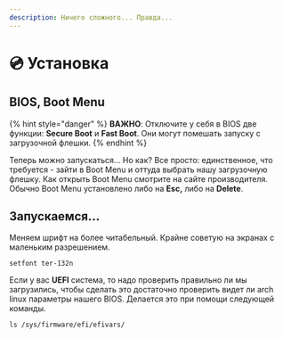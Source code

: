 ```yaml
---
description: Ничего сложного... Правда...
---
```


# 💿 Установка

## BIOS, Boot Menu

{% hint style="danger" %}
**ВАЖНО**: Отключите у себя в BIOS две функции: **Secure Boot** и **Fast Boot**. Они могут помешать запуску с загрузочной флешки.
{% endhint %}

Теперь можно запускаться... Но как? Все просто: единственное, что требуется - зайти в Boot Menu и оттуда выбрать нашу загрузочную флешку. Как открыть Boot Menu смотрите на сайте производителя. Обычно Boot Menu установлено либо на **Esc,** либо на **Delete**. &#x20;

## Запускаемся...

Меняем шрифт на более читабельный. Крайне советую на экранах с маленьким разрешением.

```shell
setfont ter-132n
```

Если у вас **UEFI** система, то надо проверить правильно ли мы загрузились, чтобы сделать это достаточно проверить видет ли arch linux параметры нашего BIOS. Делается это при помощи следующей команды.

```shell
ls /sys/firmware/efi/efivars/
```
